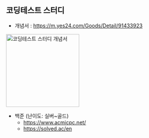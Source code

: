 ## 코딩테스트 스터디

- 개념서 : https://m.yes24.com/Goods/Detail/91433923

<img src="https://github.com/algcube/algorithm/assets/71597530/2caf67e0-d040-4fcc-8796-9b189fe76071" alt="코딩테스트 스터디 개념서" width="200">


- 백준 (난이도: 실버~골드)
  - https://www.acmicpc.net/
  - https://solved.ac/en
